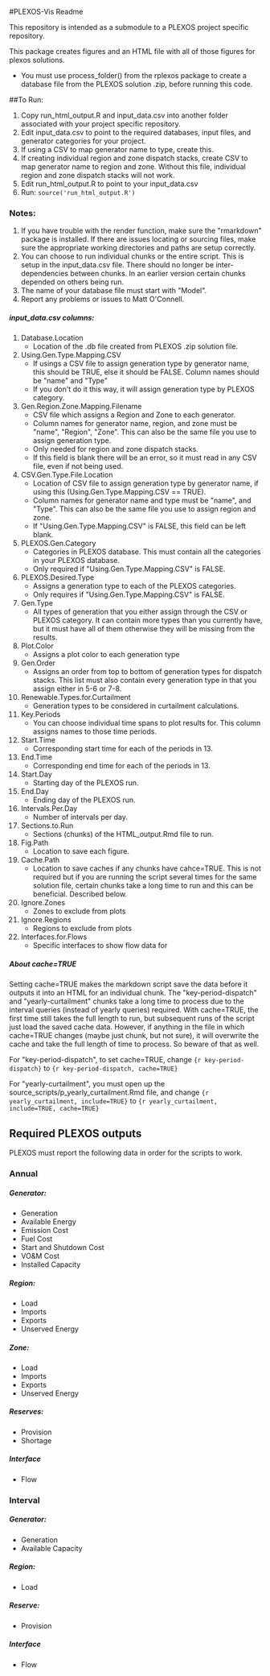 #PLEXOS-Vis Readme

This repository is intended as a submodule to a PLEXOS project specific repository. 

This package creates figures and an HTML file with all of those figures for plexos solutions.
* You must use process_folder() from the rplexos package to create a database file from the PLEXOS solution .zip, before running this code.

##To Run:
1. Copy run_html_output.R and input_data.csv into another folder associated with your project specific repository.
2. Edit input_data.csv to point to the required databases, input files, and generator categories for your project.
3. If using a CSV to map generator name to type, create this.
4. If creating individual region and zone dispatch stacks, create CSV to map generator name to region and zone. Without this file, individual region and zone dispatch stacks will not work.
5. Edit run_html_output.R to point to your input_data.csv
6. Run: ```source('run_html_output.R')```

### Notes:
1. If you have trouble with the render function, make sure the "rmarkdown" package is installed. If there are issues locating or sourcing files, make sure the appropriate working directories and paths are setup correctly.
2. You can choose to run individual chunks or the entire script. This is setup in the input_data.csv file. There should no longer be inter-dependencies between chunks. In an earlier version certain chunks depended on others being run.
3. The name of your database file must start with "Model".
4. Report any problems or issues to Matt O'Connell. 

##### input_data.csv columns:
1. Database.Location
	+ Location of the .db file created from PLEXOS .zip solution file.
2. Using.Gen.Type.Mapping.CSV
	+ If usings a CSV file to assign generation type by generator name, this should be TRUE, else it should be FALSE. Column names should be "name" and "Type"
	+ If you don't do it this way, it will assign generation type by PLEXOS category.
3. Gen.Region.Zone.Mapping.Filename
	+ CSV file which assigns a Region and Zone to each generator. 
	+ Column names for generator name, region, and zone must be "name", "Region", "Zone". This can also be the same file you use to assign generation type.
	+ Only needed for region and zone dispatch stacks.
	+ If this field is blank there will be an error, so it must read in any CSV file, even if not being used.
4. CSV.Gen.Type.File.Location
	+ Location of CSV file to assign generation type by generator name, if using this (Using.Gen.Type.Mapping.CSV == TRUE).
	+ Column names for generator name and type must be "name", and "Type". This can also be the same file you use to assign region and zone.
	+ If "Using.Gen.Type.Mapping.CSV" is FALSE, this field can be left blank.
5. PLEXOS.Gen.Category
	+ Categories in PLEXOS database. This must contain all the categories in your PLEXOS database.
	+ Only required if "Using.Gen.Type.Mapping.CSV" is FALSE.
6. PLEXOS.Desired.Type	
	+ Assigns a generation type to each of the PLEXOS categories.
	+ Only requires if "Using.Gen.Type.Mapping.CSV" is FALSE.
7. Gen.Type
	+ All types of generation that you either assign through the CSV or PLEXOS category. It can contain more types than you currently have, but it must have all of them otherwise they will be missing from the results.
8. Plot.Color
	+ Assigns a plot color to each generation type
9. Gen.Order
	+ Assigns an order from top to bottom of generation types for dispatch stacks. This list must also contain every generation type in that you assign either in 5-6 or 7-8.
10. Renewable.Types.for.Curtailment
	+ Generation types to be considered in curtailment calculations.
11. Key.Periods
	+ You can choose individual time spans to plot results for. This column assigns names to those time periods.
12. Start.Time
	+ Corresponding start time for each of the periods in 13.
13. End.Time
	+ Corresponding end time for each of the periods in 13. 
14. Start.Day
	+ Starting day of the PLEXOS run. 
15. End.Day
	+ Ending day of the PLEXOS run.
16. Intervals.Per.Day
	+ Number of intervals per day.
17. Sections.to.Run
	+ Sections (chunks) of the HTML_output.Rmd file to run.
18. Fig.Path
	+ Location to save each figure.
19. Cache.Path
	+ Location to save caches if any chunks have cahce=TRUE. This is not required but if you are running the script several times for the same solution file, certain chunks take a long time to run and this can be beneficial. Described below.
20. Ignore.Zones
 	+ Zones to exclude from plots
21. Ignore.Regions
	+ Regions to exclude from plots
22. Interfaces.for.Flows
	+ Specific interfaces to show flow data for

##### About cache=TRUE

Setting cache=TRUE makes the markdown script save the data before it outputs it into an HTML for an individual chunk. The "key-period-dispatch" and "yearly-curtailment" chunks take a long time to process due to the interval queries (instead of yearly queries) required. With cache=TRUE, the first time still takes the full length to run, but subsequent runs of the script just load the saved cache data. However, if anything in the file in which cache=TRUE changes (maybe just chunk, but not sure), it will overwrite the cache and take the full length of time to process. So beware of that as well.
	
For "key-period-dispatch", to set cache=TRUE, change ```{r key-period-dispatch}``` to ```{r key-period-dispatch, cache=TRUE}```

For "yearly-curtailment", you must open up the source_scripts/p_yearly_curtailment.Rmd file, and change 
```{r yearly_curtailment, include=TRUE}``` to ```{r yearly_curtailment, include=TRUE, cache=TRUE}```

## Required PLEXOS outputs

PLEXOS must report the following data in order for the scripts to work.

### Annual
##### Generator:
 + Generation
 + Available Energy
 + Emission Cost
 + Fuel Cost
 + Start and Shutdown Cost
 + VO&M Cost
 + Installed Capacity

##### Region:
 + Load
 + Imports
 + Exports
 + Unserved Energy

##### Zone:
 + Load
 + Imports
 + Exports
 + Unserved Energy

##### Reserves:
 + Provision
 + Shortage

##### Interface
 + Flow

### Interval
##### Generator:
 + Generation
 + Available Capacity

##### Region:
 + Load
 
##### Reserve:
 + Provision

##### Interface
 + Flow
